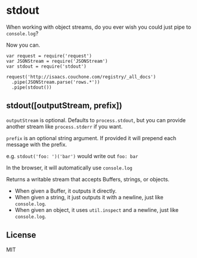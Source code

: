 stdout
======

When working with object streams, do you ever wish you could just pipe to `console.log`?

Now you can.

```
var request = require('request')
var JSONStream = require('JSONStream')
var stdout = require('stdout')

request('http://isaacs.couchone.com/registry/_all_docs')
  .pipe(JSONStream.parse('rows.*'))
  .pipe(stdout())
```


stdout([outputStream, prefix])
----------------------

`outputStream` is optional.  Defaults to `process.stdout`, but you can provide another stream like `process.stderr` if you want.

`prefix` is an optional string argument. If provided it will prepend each message with the prefix.

e.g. `stdout('foo: ')('bar')` would write out `foo: bar`

In the browser, it will automatically use `console.log`

Returns a writable stream that accepts Buffers, strings, or objects.

- When given a Buffer, it outputs it directly.  
- When given a string, it just outputs it with a newline, just like `console.log`.  
- When given an object, it uses `util.inspect` and a newline, just like `console.log`.  


License
-------
MIT
